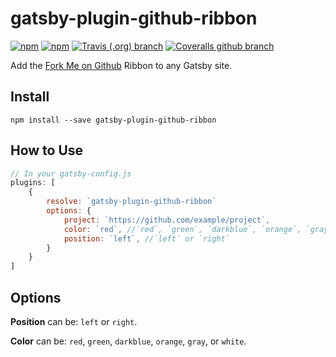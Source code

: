 # gatsby-plugin-github-ribbon
[![npm](https://img.shields.io/npm/v/gatsby-plugin-github-ribbon.svg?style=for-the-badge)](https://www.npmjs.com/package/gatsby-plugin-github-ribbon) 
[![npm](https://img.shields.io/npm/dt/gatsby-plugin-github-ribbon.svg?style=for-the-badge)](https://www.npmjs.com/package/gatsby-plugin-github-ribbon)
[![Travis (.org) branch](https://img.shields.io/travis/moonmeister/gatsby-plugin-github-ribbon/master.svg?style=for-the-badge)](https://travis-ci.org/moonmeister/gatsby-plugin-github-ribbon)
[![Coveralls github branch](https://img.shields.io/coveralls/github/moonmeister/gatsby-plugin-github-ribbon/master.svg?style=for-the-badge)](https://coveralls.io/github/moonmeister/gatsby-plugin-github-ribbon?branch=master)






Add the [Fork Me on Github](https://blog.github.com/2008-12-19-github-ribbons/) Ribbon to any Gatsby site.

## Install

`npm install --save gatsby-plugin-github-ribbon`

## How to Use


```javascript
// In your gatsby-config.js
plugins: [
    {
        resolve: `gatsby-plugin-github-ribbon`
        options: {
            project: `https://github.com/example/project`,
            color: `red`, //`red`, `green`, `darkblue`, `orange`, `gray`, or `white`.
            position: `left`, //`left` or `right`
        }
    }
]
```

## Options

**Position** can be: `left` or `right`.

**Color** can be: `red`, `green`, `darkblue`, `orange`, `gray`, or `white`.
